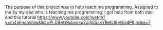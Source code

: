 The purpose of this project was to help teach me programming.
Assigned to me by my dad who is teaching me programming.
I got help from both dad and this tutorial
https://www.youtube.com/watch?v=m4nEnsavl6w&list=PLDBeG9ubvsku2JjSS5sxYRefcI8yGiadP&index=7
